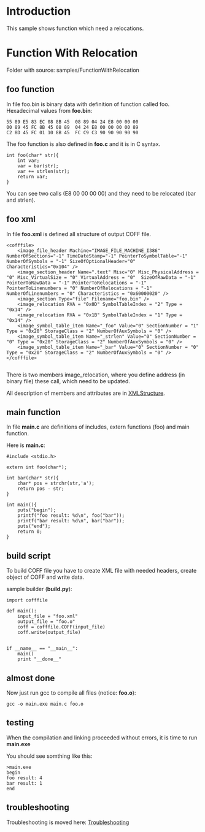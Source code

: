 # Introduction #
This sample shows function which need a relocations.

# Function With Relocation #
Folder with source: samples/FunctionWithRelocation

## foo function ##
In file foo.bin is binary data with definition of function called foo.
Hexadecimal values from **foo.bin**:
```
55 89 E5 83 EC 08 8B 45  08 89 04 24 E8 00 00 00  
00 89 45 FC 8B 45 08 89  04 24 E8 00 00 00 00 89
C2 8D 45 FC 01 10 8B 45  FC C9 C3 90 90 90 90 90
```
The foo function is also defined in **foo.c** and it is in C syntax.
```
int foo(char* str){
	int var;
	var = bar(str);
	var += strlen(str);
	return var;
}
```
You can see two calls (E8 00 00 00 00) and they need to be relocated (bar and strlen).

## foo xml ##
In file **foo.xml** is defined all structure of output COFF file.
```
<cofffile>
	<image_file_header Machine="IMAGE_FILE_MACHINE_I386" NumberOfSections="-1" TimeDateStamp="-1" PointerToSymbolTable="-1" NumberOfSymbols = "-1" SizeOfOptionalHeader="0" Characteristics="0x104" />
	<image_section_header Name=".text" Misc="0" Misc_PhysicalAddress = "0" Misc_VirtualSize = "0" VirtualAddress = "0"	SizeOfRawData = "-1" PointerToRawData = "-1" PointerToRelocations = "-1" PointerToLinenumbers = "0" NumberOfRelocations = "-1" NumberOfLinenumbers = "0" Characteristics = "0x60000020" />
	<image_section Type="file" Filename="foo.bin" />
	<image_relocation RVA = "0x0D" SymbolTableIndex = "2" Type = "0x14" />
	<image_relocation RVA = "0x1B" SymbolTableIndex = "1" Type = "0x14" />
	<image_symbol_table_item Name="_foo" Value="0" SectionNumber = "1" Type = "0x20" StorageClass = "2" NumberOfAuxSymbols = "0" />
	<image_symbol_table_item Name="_strlen" Value="0" SectionNumber = "0" Type = "0x20" StorageClass = "2" NumberOfAuxSymbols = "0" />
	<image_symbol_table_item Name="_bar" Value="0" SectionNumber = "0" Type = "0x20" StorageClass = "2" NumberOfAuxSymbols = "0" />
</cofffile>


```

There is two members image\_relocation, where you define address (in binary file) these call, which need to be updated.

All description of members and attributes are in [XMLStructure](XMLStructure.md).

## main function ##
In file **main.c** are definitions of includes, extern functions (foo) and main function.

Here is **main.c**:
```
#include <stdio.h>

extern int foo(char*);

int bar(char* str){
	char* pos = strchr(str,'a');
	return pos - str;
}

int main(){
	puts("begin");
	printf("foo result: %d\n", foo("bar"));
	printf("bar result: %d\n", bar("bar"));
	puts("end");
	return 0;
}
```

## build script ##
To build COFF file you have to create XML file with needed headers, create object of COFF and write data.

sample builder (**build.py**):
```
import cofffile

def main():
    input_file = "foo.xml"
    output_file = "foo.o"
    coff = cofffile.COFF(input_file)
    coff.write(output_file)
   

if __name__ == "__main__":
    main()
    print "__done__"
```

## almost done ##
Now just run gcc to compile all files (notice: **foo.o**):
```
gcc -o main.exe main.c foo.o
```

## testing ##
When the compilation and linking proceeded without errors, it is time to run **main.exe**

You should see somthing like this:
```
>main.exe
begin
foo result: 4
bar result: 1
end
```

## troubleshooting ##
Troubleshooting is moved here: [Troubleshooting](Troubleshooting.md)
